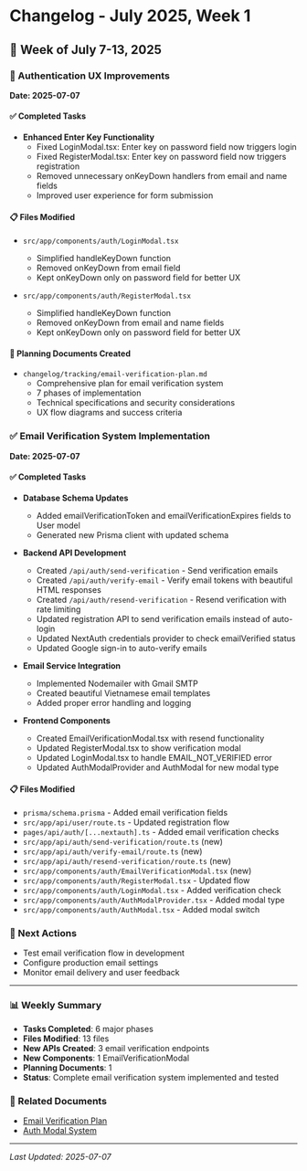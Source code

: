 # Changelog - July 2025, Week 1

## 📅 Week of July 7-13, 2025

### 🔧 Authentication UX Improvements

**Date: 2025-07-07**

#### ✅ Completed Tasks

- **Enhanced Enter Key Functionality**
  - Fixed LoginModal.tsx: Enter key on password field now triggers login
  - Fixed RegisterModal.tsx: Enter key on password field now triggers registration
  - Removed unnecessary onKeyDown handlers from email and name fields
  - Improved user experience for form submission

#### 📋 Files Modified

- `src/app/components/auth/LoginModal.tsx`

  - Simplified handleKeyDown function
  - Removed onKeyDown from email field
  - Kept onKeyDown only on password field for better UX

- `src/app/components/auth/RegisterModal.tsx`
  - Simplified handleKeyDown function
  - Removed onKeyDown from email and name fields
  - Kept onKeyDown only on password field for better UX

#### 📝 Planning Documents Created

- `changelog/tracking/email-verification-plan.md`
  - Comprehensive plan for email verification system
  - 7 phases of implementation
  - Technical specifications and security considerations
  - UX flow diagrams and success criteria

### ✅ Email Verification System Implementation

**Date: 2025-07-07**

#### ✅ Completed Tasks

- **Database Schema Updates**

  - Added emailVerificationToken and emailVerificationExpires fields to User model
  - Generated new Prisma client with updated schema

- **Backend API Development**

  - Created `/api/auth/send-verification` - Send verification emails
  - Created `/api/auth/verify-email` - Verify email tokens with beautiful HTML responses
  - Created `/api/auth/resend-verification` - Resend verification with rate limiting
  - Updated registration API to send verification emails instead of auto-login
  - Updated NextAuth credentials provider to check emailVerified status
  - Updated Google sign-in to auto-verify emails

- **Email Service Integration**

  - Implemented Nodemailer with Gmail SMTP
  - Created beautiful Vietnamese email templates
  - Added proper error handling and logging

- **Frontend Components**
  - Created EmailVerificationModal.tsx with resend functionality
  - Updated RegisterModal.tsx to show verification modal
  - Updated LoginModal.tsx to handle EMAIL_NOT_VERIFIED error
  - Updated AuthModalProvider and AuthModal for new modal type

#### 📋 Files Modified

- `prisma/schema.prisma` - Added email verification fields
- `src/app/api/user/route.ts` - Updated registration flow
- `pages/api/auth/[...nextauth].ts` - Added email verification checks
- `src/app/api/auth/send-verification/route.ts` (new)
- `src/app/api/auth/verify-email/route.ts` (new)
- `src/app/api/auth/resend-verification/route.ts` (new)
- `src/app/components/auth/EmailVerificationModal.tsx` (new)
- `src/app/components/auth/RegisterModal.tsx` - Updated flow
- `src/app/components/auth/LoginModal.tsx` - Added verification check
- `src/app/components/auth/AuthModalProvider.tsx` - Added modal type
- `src/app/components/auth/AuthModal.tsx` - Added modal switch

### 🎯 Next Actions

- Test email verification flow in development
- Configure production email settings
- Monitor email delivery and user feedback

---

### 📊 Weekly Summary

- **Tasks Completed**: 6 major phases
- **Files Modified**: 13 files
- **New APIs Created**: 3 email verification endpoints
- **New Components**: 1 EmailVerificationModal
- **Planning Documents**: 1
- **Status**: Complete email verification system implemented and tested

### 🔗 Related Documents

- [Email Verification Plan](../tracking/email-verification-plan.md)
- [Auth Modal System](../tracking/29-auth-modal-system.md)

---

_Last Updated: 2025-07-07_
